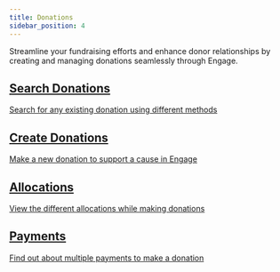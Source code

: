 ```yaml
---
title: Donations
sidebar_position: 4
---
```


Streamline your fundraising efforts and enhance donor relationships by creating and managing donations seamlessly through Engage.

<section class="row list">
   <article class="col col--6 margin-bottom--lg">
      <a class="card padding--lg cardContainer" href="/docs/engage/donations/searching-donations">
         <h2 class="text--truncate cardTitle" title="Search Donations">Search Donations</h2>
         <p class="text--truncate cardDescription" title="Search for any existing donation using different methods">Search for any existing donation using different methods</p>
      </a>
   </article>

  <article class="col col--6 margin-bottom--lg">
      <a class="card padding--lg cardContainer" href="/docs/engage/donations/creating-donations">
         <h2 class="text--truncate cardTitle" title="Create Donations">Create Donations</h2>
         <p class="text--truncate cardDescription" title="Make a new donation to support a cause in Engage">Make a new donation to support a cause in Engage</p>
      </a>
   </article>

   <article class="col col--6 margin-bottom--lg">
      <a class="card padding--lg cardContainer" href="/docs/engage/donations/allocations">
         <h2 class="text--truncate cardTitle" title="Allocations">Allocations</h2>
         <p class="text--truncate cardDescription" title="View the different allocations while making donations">View the different allocations while making donations</p>
      </a>
   </article>

<article class="col col--6 margin-bottom--lg">
      <a class="card padding--lg cardContainer" href="/docs/engage/donations/payments">
         <h2 class="text--truncate cardTitle" title="Payments">Payments</h2>
         <p class="text--truncate cardDescription" title="Find out about multiple payments to make a donation">Find out about multiple payments to make a donation</p>
      </a>
   </article>
</section>